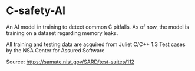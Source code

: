 # C-safety-AI
An AI model in training to detect common C pitfalls. As of now, the model is training on a dataset regarding memory leaks.

All training and testing data are acquired from Juliet C/C++ 1.3 Test cases by the NSA Center for Assured Software 

Source: https://samate.nist.gov/SARD/test-suites/112